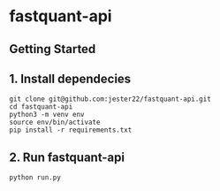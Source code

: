 # fastquant-api

## Getting Started

## 1. Install dependecies
```
git clone git@github.com:jester22/fastquant-api.git
cd fastquant-api
python3 -m venv env
source env/bin/activate
pip install -r requirements.txt
```
## 2. Run fastquant-api
```
python run.py
```
